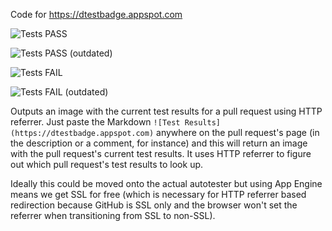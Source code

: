 Code for https://dtestbadge.appspot.com

![Tests PASS](https://github.com/eco/dtestbadge/raw/master/tests-pass.png)

![Tests PASS (outdated)](https://github.com/eco/dtestbadge/raw/master/tests-pass-outdated.png)

![Tests FAIL](https://github.com/eco/dtestbadge/raw/master/tests-fail.png)

![Tests FAIL (outdated)](https://github.com/eco/dtestbadge/raw/master/tests-fail-outdated.png)

Outputs an image with the current test results for a pull request using HTTP
referrer.  Just paste the Markdown
`![Test Results](https://dtestbadge.appspot.com)` anywhere on the pull
request's page (in the description or a comment, for instance) and this will
return an image with the pull request's current test results. It uses HTTP
referrer to figure out which pull request's test results to look up.

Ideally this could be moved onto the actual autotester but using App Engine
means we get SSL for free (which is necessary for HTTP referrer based
redirection because GitHub is SSL only and the browser won't set the referrer
when transitioning from SSL to non-SSL).
